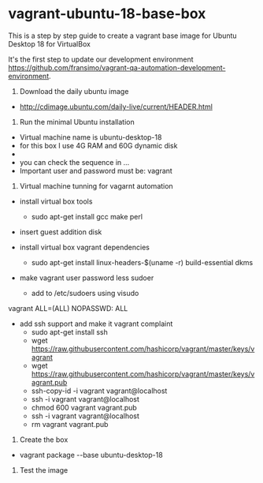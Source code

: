 # vagrant-ubuntu-18-base-box

This is a step by step guide to create a vagrant base image for Ubuntu Desktop 18 for VirtualBox 

It's the first step to update our development environment https://github.com/fransimo/vagrant-qa-automation-development-environment.

1. Download the daily ubuntu image
- http://cdimage.ubuntu.com/daily-live/current/HEADER.html

1. Run the minimal Ubuntu installation
- Virtual machine name is ubuntu-desktop-18 
- for this box I use 4G RAM and 60G dynamic disk
- 
- you can check the sequence in ...
- Important
	user and password must be: vagrant

1. Virtual machine tunning for vagarnt automation
- install virtual box tools
  - sudo apt-get install gcc make perl

- insert guest addition disk

- install virtual box vagrant dependencies
  - sudo apt-get install linux-headers-$(uname -r) build-essential dkms

- make vagrant user password less sudoer
  - add to /etc/sudoers using visudo

vagrant ALL=(ALL) NOPASSWD: ALL

- add ssh support and make it vagrant complaint
  - sudo apt-get install ssh
  - wget https://raw.githubusercontent.com/hashicorp/vagrant/master/keys/vagrant
  - wget https://raw.githubusercontent.com/hashicorp/vagrant/master/keys/vagrant.pub
  - ssh-copy-id -i vagrant vagrant@localhost
  - ssh -i vagrant vagrant@localhost
  - chmod 600 vagrant vagrant.pub 
  - ssh -i vagrant vagrant@localhost
  - rm vagrant vagrant.pub 

1. Create the box
- vagrant package --base ubuntu-desktop-18 

1. Test the image



